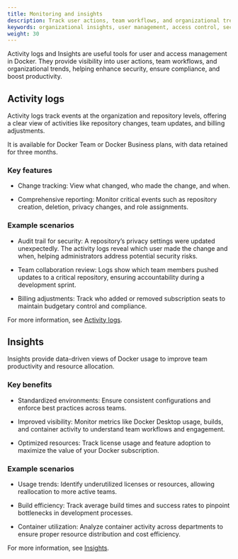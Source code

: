 ```yaml
---
title: Monitoring and insights
description: Track user actions, team workflows, and organizational trends with Activity logs and Insights to enhance security and productivity in Docker.
keywords: organizational insights, user management, access control, security, monitoring, admins
weight: 30
---
```


Activity logs and Insights are useful tools for user and access management in Docker. They provide visibility into user actions, team workflows, and organizational trends, helping enhance security, ensure compliance, and boost productivity.

## Activity logs

Activity logs track events at the organization and repository levels, offering a clear view of activities like repository changes, team updates, and billing adjustments.

It is available for Docker Team or Docker Business plans, with data retained for three months.

### Key features

 - Change tracking: View what changed, who made the change, and when.

 - Comprehensive reporting: Monitor critical events such as repository creation, deletion, privacy changes, and role assignments.

### Example scenarios

 - Audit trail for security: A repository’s privacy settings were updated unexpectedly. The activity logs reveal which user made the change and when, helping administrators address potential security risks.

 - Team collaboration review: Logs show which team members pushed updates to a critical repository, ensuring accountability during a development sprint.

 - Billing adjustments: Track who added or removed subscription seats to maintain budgetary control and compliance.

For more information, see [Activity logs](/manuals/admin/organization/activity-logs.md).

## Insights

Insights provide data-driven views of Docker usage to improve team productivity and resource allocation.

### Key benefits

 - Standardized environments: Ensure consistent configurations and enforce best practices across teams.

 - Improved visibility: Monitor metrics like Docker Desktop usage, builds, and container activity to understand team workflows and engagement.

 - Optimized resources: Track license usage and feature adoption to maximize the value of your Docker subscription.

### Example scenarios

 - Usage trends: Identify underutilized licenses or resources, allowing reallocation to more active teams.

 - Build efficiency: Track average build times and success rates to pinpoint bottlenecks in development processes.

 - Container utilization: Analyze container activity across departments to ensure proper resource distribution and cost efficiency.

 For more information, see [Insights](/manuals/admin/organization/insights.md).
